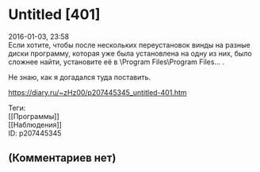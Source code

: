 Untitled [401]
==============

  
2016-01-03, 23:58  
 Если хотите, чтобы после нескольких переустановок винды на разные диски программу, которая уже была установлена на одну из них, было сложнее найти, установите её в \Program Files\Program Files\... .   
   
 Не знаю, как я догадался туда поставить.   
  
<https://diary.ru/~zHz00/p207445345_untitled-401.htm>  
  
Теги:  
[[Программы]]  
[[Наблюдения]]  
ID: p207445345  


(Комментариев нет)
------------------